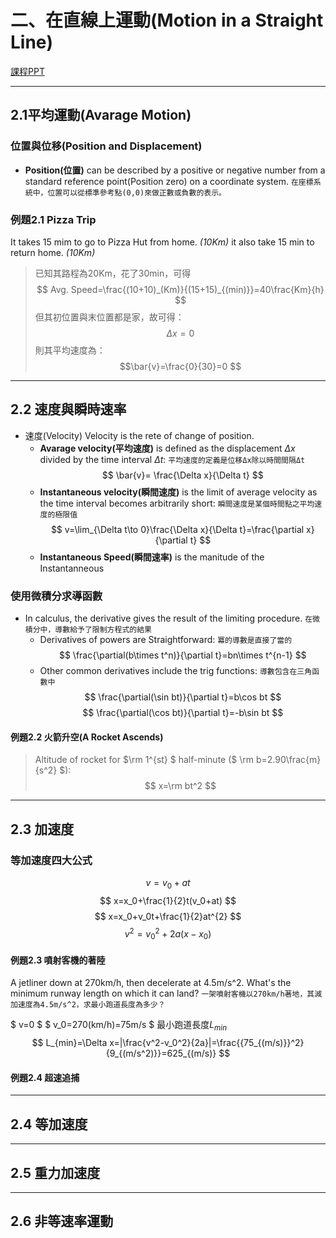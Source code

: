 # 二、在直線上運動(Motion in a Straight Line)

[課程PPT](https://elearning.nkust.edu.tw/mooc/login.php)

---

## 2.1平均運動(Avarage Motion)

### 位置與位移(Position and Displacement)

* **Position(位置)** can be described by a positive or negative number from a standard reference point(Position zero) on a coordinate system.
`在座標系統中，位置可以從標準參考點(0,0)來做正數或負數的表示。`

### 例題2.1 Pizza Trip

It takes 15 mim to go to Pizza Hut from home. _(10Km)_
it also take 15 min to return home. _(10Km)_

>已知其路程為20Km，花了30min，可得
>$$ Avg. Speed=\frac{(10+10)_(Km)}{(15+15)_{(min)}}=40\frac{Km}{h} $$
>但其初位置與末位置都是家，故可得：
>$$\Delta x=0$$
>則其平均速度為：
>$$\bar{v}=\frac{0}{30}=0 $$
---

## 2.2 速度與瞬時速率

* 速度(Velocity)
  Velocity is the rete of change of position.
  * **Avarage velocity(平均速度)** is defined as the displacement $\Delta x$ divided by the time interval $\Delta t$:
    `平均速度的定義是位移Δx除以時間間隔Δt`
    $$ \bar{v}= \frac{\Delta x}{\Delta t} $$
  * **Instantaneous velocity(瞬間速度)** is the limit of average velocity as the time interval becomes arbitrarily short:
    `瞬間速度是某個時間點之平均速度的極限值`
    $$ v=\lim_{\Delta t\to 0}\frac{\Delta x}{\Delta t}=\frac{\partial x}{\partial t}  $$
  * **Instantaneous Speed(瞬間速率)** is the manitude of the Instantanneous

### 使用微積分求導函數

* In calculus, the derivative gives the result of the limiting procedure.
  `在微積分中，導數給予了限制方程式的結果`
  * Derivatives of powers<!-- 冪 --> are Straightforward:
    `冪的導數是直接了當的`
    $$ \frac{\partial(b\times t^n)}{\partial t}=bn\times t^{n-1} $$
  * Other common derivatives include the trig functions:
    `導數包含在三角函數中`
  $$ \frac{\partial(\sin bt)}{\partial t}=b\cos bt $$
  $$ \frac{\partial(\cos bt)}{\partial t}=-b\sin bt $$

#### 例題2.2 火箭升空(A Rocket Ascends)

>Altitude of rocket for $\rm 1^{st} $ half-minute  ($ \rm b=2.90\frac{m}{s^2} $): $$ x=\rm bt^2 $$
>
>

---

## 2.3 加速度

### 等加速度四大公式

  $$ v=v_0+at $$
  $$ x=x_0+\frac{1}{2}t(v_0+at) $$
  $$ x=x_0+v_0t+\frac{1}{2}at^{2} $$
  $$ v^2=v^{2}_0+2a(x-x_0) $$

#### 例題2.3 噴射客機的著陸

A jetliner down at 270km/h, then decelerate at 4.5m/s^2. What's the minimum runway length on which it can land?
`一架噴射客機以270km/h著地，其減加速度為4.5m/s^2，求最小跑道長度為多少？`

$ v=0 $
$ v_0=270(km/h)=75m/s $
最小跑道長度$L_{min}$
$$ L_{min}=\Delta x=|\frac{v^2-v_0^2}{2a}|=\frac{{75_{(m/s)}}^2}{9_{(m/s^2)}}=625_{(m/s)} $$

#### 例題2.4 超速追捕



---

## 2.4 等加速度

---

## 2.5 重力加速度

---

## 2.6 非等速率運動
